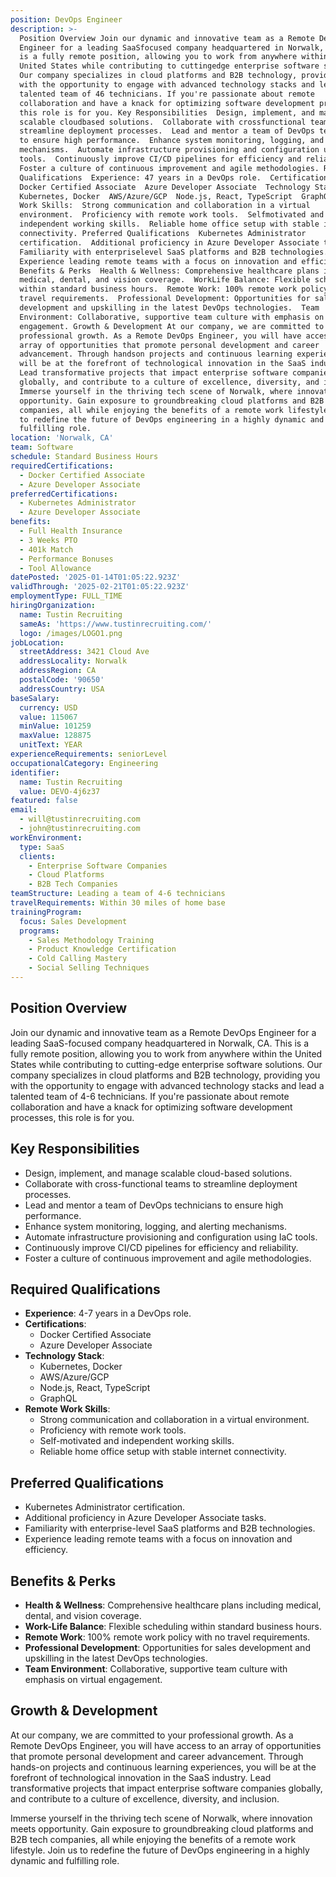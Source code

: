 ```yaml
---
position: DevOps Engineer
description: >-
  Position Overview Join our dynamic and innovative team as a Remote DevOps
  Engineer for a leading SaaSfocused company headquartered in Norwalk, CA. This
  is a fully remote position, allowing you to work from anywhere within the
  United States while contributing to cuttingedge enterprise software solutions.
  Our company specializes in cloud platforms and B2B technology, providing you
  with the opportunity to engage with advanced technology stacks and lead a
  talented team of 46 technicians. If you're passionate about remote
  collaboration and have a knack for optimizing software development processes,
  this role is for you. Key Responsibilities  Design, implement, and manage
  scalable cloudbased solutions.  Collaborate with crossfunctional teams to
  streamline deployment processes.  Lead and mentor a team of DevOps technicians
  to ensure high performance.  Enhance system monitoring, logging, and alerting
  mechanisms.  Automate infrastructure provisioning and configuration using IaC
  tools.  Continuously improve CI/CD pipelines for efficiency and reliability. 
  Foster a culture of continuous improvement and agile methodologies. Required
  Qualifications  Experience: 47 years in a DevOps role.  Certifications: 
  Docker Certified Associate  Azure Developer Associate  Technology Stack: 
  Kubernetes, Docker  AWS/Azure/GCP  Node.js, React, TypeScript  GraphQL  Remote
  Work Skills:  Strong communication and collaboration in a virtual
  environment.  Proficiency with remote work tools.  Selfmotivated and
  independent working skills.  Reliable home office setup with stable internet
  connectivity. Preferred Qualifications  Kubernetes Administrator
  certification.  Additional proficiency in Azure Developer Associate tasks. 
  Familiarity with enterpriselevel SaaS platforms and B2B technologies. 
  Experience leading remote teams with a focus on innovation and efficiency.
  Benefits & Perks  Health & Wellness: Comprehensive healthcare plans including
  medical, dental, and vision coverage.  WorkLife Balance: Flexible scheduling
  within standard business hours.  Remote Work: 100% remote work policy with no
  travel requirements.  Professional Development: Opportunities for sales
  development and upskilling in the latest DevOps technologies.  Team
  Environment: Collaborative, supportive team culture with emphasis on virtual
  engagement. Growth & Development At our company, we are committed to your
  professional growth. As a Remote DevOps Engineer, you will have access to an
  array of opportunities that promote personal development and career
  advancement. Through handson projects and continuous learning experiences, you
  will be at the forefront of technological innovation in the SaaS industry.
  Lead transformative projects that impact enterprise software companies
  globally, and contribute to a culture of excellence, diversity, and inclusion.
  Immerse yourself in the thriving tech scene of Norwalk, where innovation meets
  opportunity. Gain exposure to groundbreaking cloud platforms and B2B tech
  companies, all while enjoying the benefits of a remote work lifestyle. Join us
  to redefine the future of DevOps engineering in a highly dynamic and
  fulfilling role.
location: 'Norwalk, CA'
team: Software
schedule: Standard Business Hours
requiredCertifications:
  - Docker Certified Associate
  - Azure Developer Associate
preferredCertifications:
  - Kubernetes Administrator
  - Azure Developer Associate
benefits:
  - Full Health Insurance
  - 3 Weeks PTO
  - 401k Match
  - Performance Bonuses
  - Tool Allowance
datePosted: '2025-01-14T01:05:22.923Z'
validThrough: '2025-02-21T01:05:22.923Z'
employmentType: FULL_TIME
hiringOrganization:
  name: Tustin Recruiting
  sameAs: 'https://www.tustinrecruiting.com/'
  logo: /images/LOGO1.png
jobLocation:
  streetAddress: 3421 Cloud Ave
  addressLocality: Norwalk
  addressRegion: CA
  postalCode: '90650'
  addressCountry: USA
baseSalary:
  currency: USD
  value: 115067
  minValue: 101259
  maxValue: 128875
  unitText: YEAR
experienceRequirements: seniorLevel
occupationalCategory: Engineering
identifier:
  name: Tustin Recruiting
  value: DEVO-4j6z37
featured: false
email:
  - will@tustinrecruiting.com
  - john@tustinrecruiting.com
workEnvironment:
  type: SaaS
  clients:
    - Enterprise Software Companies
    - Cloud Platforms
    - B2B Tech Companies
teamStructure: Leading a team of 4-6 technicians
travelRequirements: Within 30 miles of home base
trainingProgram:
  focus: Sales Development
  programs:
    - Sales Methodology Training
    - Product Knowledge Certification
    - Cold Calling Mastery
    - Social Selling Techniques
---
```




## Position Overview

Join our dynamic and innovative team as a Remote DevOps Engineer for a leading SaaS-focused company headquartered in Norwalk, CA. This is a fully remote position, allowing you to work from anywhere within the United States while contributing to cutting-edge enterprise software solutions. Our company specializes in cloud platforms and B2B technology, providing you with the opportunity to engage with advanced technology stacks and lead a talented team of 4-6 technicians. If you're passionate about remote collaboration and have a knack for optimizing software development processes, this role is for you.

## Key Responsibilities

- Design, implement, and manage scalable cloud-based solutions.
- Collaborate with cross-functional teams to streamline deployment processes.
- Lead and mentor a team of DevOps technicians to ensure high performance.
- Enhance system monitoring, logging, and alerting mechanisms.
- Automate infrastructure provisioning and configuration using IaC tools.
- Continuously improve CI/CD pipelines for efficiency and reliability.
- Foster a culture of continuous improvement and agile methodologies.

## Required Qualifications

- **Experience**: 4-7 years in a DevOps role.
- **Certifications**: 
  - Docker Certified Associate
  - Azure Developer Associate
- **Technology Stack**:
  - Kubernetes, Docker
  - AWS/Azure/GCP
  - Node.js, React, TypeScript
  - GraphQL
- **Remote Work Skills**:
  - Strong communication and collaboration in a virtual environment.
  - Proficiency with remote work tools.
  - Self-motivated and independent working skills.
  - Reliable home office setup with stable internet connectivity.

## Preferred Qualifications

- Kubernetes Administrator certification.
- Additional proficiency in Azure Developer Associate tasks.
- Familiarity with enterprise-level SaaS platforms and B2B technologies.
- Experience leading remote teams with a focus on innovation and efficiency.

## Benefits & Perks

- **Health & Wellness**: Comprehensive healthcare plans including medical, dental, and vision coverage.
- **Work-Life Balance**: Flexible scheduling within standard business hours.
- **Remote Work**: 100% remote work policy with no travel requirements.
- **Professional Development**: Opportunities for sales development and upskilling in the latest DevOps technologies.
- **Team Environment**: Collaborative, supportive team culture with emphasis on virtual engagement.

## Growth & Development

At our company, we are committed to your professional growth. As a Remote DevOps Engineer, you will have access to an array of opportunities that promote personal development and career advancement. Through hands-on projects and continuous learning experiences, you will be at the forefront of technological innovation in the SaaS industry. Lead transformative projects that impact enterprise software companies globally, and contribute to a culture of excellence, diversity, and inclusion.

Immerse yourself in the thriving tech scene of Norwalk, where innovation meets opportunity. Gain exposure to groundbreaking cloud platforms and B2B tech companies, all while enjoying the benefits of a remote work lifestyle. Join us to redefine the future of DevOps engineering in a highly dynamic and fulfilling role.
